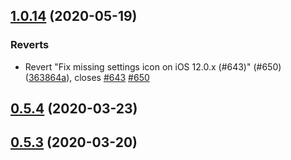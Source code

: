## [1.0.14](https://github.com/Path-Check/covid-safe-paths/compare/v0.5.4...1.0.14) (2020-05-19)


### Reverts

* Revert "Fix missing settings icon on iOS 12.0.x (#643)" (#650) ([363864a](https://github.com/Path-Check/covid-safe-paths/commit/363864a196c38a727a17b0a892648e7883794757)), closes [#643](https://github.com/Path-Check/covid-safe-paths/issues/643) [#650](https://github.com/Path-Check/covid-safe-paths/issues/650)



## [0.5.4](https://github.com/Path-Check/covid-safe-paths/compare/v0.5.3...v0.5.4) (2020-03-23)



## [0.5.3](https://github.com/Path-Check/covid-safe-paths/compare/v0.5.2...v0.5.3) (2020-03-20)



